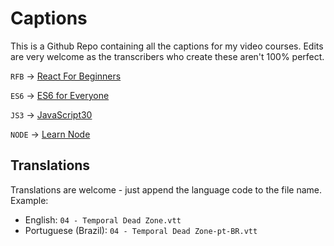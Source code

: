 # Captions

This is a Github Repo containing all the captions for my video courses. Edits are very welcome as the transcribers who create these aren't 100% perfect. 

`RFB` → [React For Beginners](https://ReactForBeginners.com)

`ES6` → [ES6 for Everyone](https://ES6.io)

`JS3` → [JavaScript30](https://JavaScript30.com)

`NODE` → [Learn Node](https://LearnNode.com)


## Translations
Translations are welcome - just append the language code to the file name. Example: 

* English: `04 - Temporal Dead Zone.vtt`
* Portuguese (Brazil): `04 - Temporal Dead Zone-pt-BR.vtt`



